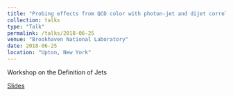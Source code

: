 ```yaml
---
title: "Probing effects from QCD color with photon-jet and dijet correlations"
collection: talks
type: "Talk"
permalink: /talks/2018-06-25
venue: "Brookhaven National Laboratory"
date: 2018-06-25
location: "Upton, New York"
---
```


Workshop on the Definition of Jets

[Slides](https://jdosbo.github.io/files/BNL_Nucl_Seminar_Osborn.pdf) 